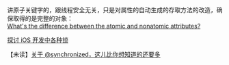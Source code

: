 讲原子关键字的，跟线程安全无关，只是对属性的自动生成的存取方法的改造，确保取得的是完整的对象：  
[What's the difference between the atomic and nonatomic attributes?](https://stackoverflow.com/questions/588866/whats-the-difference-between-the-atomic-and-nonatomic-attributes)

[探讨 iOS 开发中各种锁](https://juejin.im/entry/5859236061ff4b006cbaae2d)

【未读】[关于 @synchronized，这儿比你想知道的还要多](http://yulingtianxia.com/blog/2015/11/01/More-than-you-want-to-know-about-synchronized/)  

